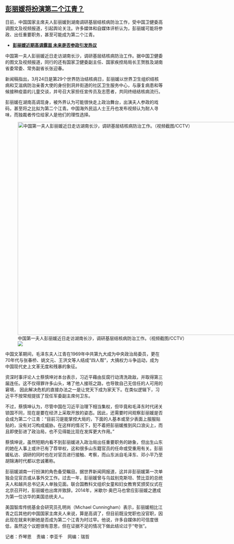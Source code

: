 <!--1711648920000-->
[彭丽媛将扮演第二个江青？](https://www.rfa.org/mandarin/yataibaodao/zhengzhi/lu-03282024135643.html)
------

<p>日前，中国国家主席夫人彭丽媛到湖南调研基层结核病防治工作，受中国卫健委高调图文及视频报道，引起舆论关注。许多媒体和自媒体评析认为，彭丽媛可能将参政、出任重要职务，甚至可能成为第二个江青。</p><ul><li><strong><a href="https://www.rfa.org/mandarin/yataibaodao/zhengzhi/hx1-11112021083026.html">彭丽媛近期高调露面 未来是否参政引发热议</a></strong><a href="https://www.rfa.org/mandarin/yataibaodao/renquanfazhi/cm2-02252022101104.html"></a></li></ul><p>中国第一夫人彭丽媛近日走访湖南长沙，调研基层结核病防治工作。据中国卫健委的图文及视频报道，同行的还有国家卫健委副主任、国家疾控局局长王贺胜及湖南省委常委、常务副省长张迎春。</p><p>新闻稿指出，3月24日是第29个世界防治结核病日，彭丽媛以世界卫生组织结核病和艾滋病防治亲善大使的身份到洞井街道的社区卫生服务中心，与康复病患和等候接种疫苗的儿童交谈，并号召大家担任宣传员及志愿者，共同终结结核病流行。</p><p>彭丽媛在湖南高调现身，被外界认为可能很快走上政治舞台，出演夫人参政的戏码，甚至将之比拟为第二个江青。中国海外民运人士王丹也发布视频认为耐人寻味，而独裁者传位给家人是他们的理性选择。</p><p><figure class="image-richtext image-inline captioned" style="width:1213px;"><img alt="中国第一夫人彭丽媛近日走访湖南长沙，调研基层结核病防治工作。（视频截图/CCTV）" height="681" src="https://www.rfa.org/mandarin/yataibaodao/zhengzhi/lu-03282024135643.html/1.jpg/@@images/cf5b13eb-6b72-4232-bc62-a3dd5ee9f829.jpeg" title="1.JPG" width="1213"/><figcaption class="image-caption">中国第一夫人彭丽媛近日走访湖南长沙，调研基层结核病防治工作。（视频截图/CCTV）</figcaption><small></small><div id="zoomattribute"><a data-caption="中国第一夫人彭丽媛近日走访湖南长沙，调研基层结核病防治工作。（视频截图/CCTV）" data-fancybox="" href="https://www.rfa.org/mandarin/yataibaodao/zhengzhi/lu-03282024135643.html/1.jpg" id="single_image" title="中国第一夫人彭丽媛近日走访湖南长沙，调研基层结核病防治工作。（视频截图/CCTV）"><img src="/++plone++rfa-resources/img/icon-zoom.png"/></a></div></figure></p><p>中国文革期间，毛泽东夫人江青在1969年中共第九大成为中央政治局委员，更在70年代与张春桥、姚文元、王洪文等人结成“四人帮”，大搞权力斗争运动，成为中国现代史上文革无度和残暴的象征。</p><p>资深时事评论人士蔡慎坤对本台表示，习近平藉由反腐行动清洗政敌，并取得第三届连任。这不仅得罪许多山头，堵了他人接班之路，也导致自己无信任的人可用的窘境， 因此解决危机的直接办法之一是让党天下成为家天下。在类似逻辑下，习近平不按常规提拔了现任军委副主席何卫东。</p><p>不过，蔡慎坤认为，尽管中国在习近平治理下相当集权，但毕竟和毛泽东时代闭关锁国不同，现在是要在经济上采取开放的姿态。因此，还需要时间观察彭丽媛是否会成为第二个江青：“目前习是能掌控大局的，下面的人基本或至少表面上服服贴贴的，没有对习构成威胁。在这样的情况下，犯不着把彭丽媛推到风口浪尖上，而且即使彭进了政治局，也不见得能比现在发挥更大作用。”</p><p>蔡慎坤说，虽然短期内看不到彭丽媛进入政治局出任重要职务的跡象，但出生山东的她在人事上或许已有了荐举权，这和很多山东籍官员的任命或受重用有关。彭丽媛私访、调研的同时也在对官员进行接触、考察，而山东派自毛泽东、邓小平乃至胡锦涛时代都以忠诚著称。</p><p>彭丽媛湖南一行扮演的角色备受瞩目。据世界新闻网报道，这并非彭丽媛第一次单独会见官员或从事外交工作。过去一年，彭丽媛曾与乌兹别克斯坦、赞比亚的总统夫人和越共总书记夫人单独见面。联合国教科文组织女童和妇女教育奖颁奖仪式在北京召开时，彭丽媛也出席并致辞。2014年，米歇尔‧奥巴马也曾应彭丽媛之邀成为第一位访华的美国总统夫人。</p><p><span style="font-weight: 400;">美国智库传统基金会研究员孔明尚（Michael Cunningham）表示，彭丽媛相比江青之后其他的中国国家主席夫人来说，算是高调了，但目前既没党职也没官职，因此现在就来判断她是否成为第二个江青为时过早。他说，许多自媒体的可信度很低，虽然这个议题很有意思，但在证据不足的情况下做此结论过于“夸张”。</span></p><p>记者：乔琴恩    责编：李亚千    网编：瑞哲</p>
